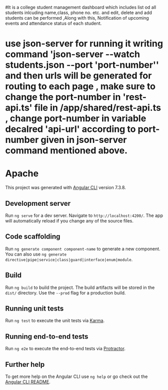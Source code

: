 #It is a college student management dashboard which includes list od all students inlcuding name,class, phone no. etc.  and edit, delete and add students can be performed ,Along with this, Notification of upcoming events and attendance status of each student.

# use json-server for running it  writing command 'json-server --watch students.json --port 'port-number'' and then urls will be generated for routing to each page , make sure to change the port-number in 'rest-api.ts' file in /app/shared/rest-api.ts , change port-number in variable decalred 'api-url' according to port-number given in json-server command mentioned above.

# Apache

This project was generated with [Angular CLI](https://github.com/angular/angular-cli) version 7.3.8.

## Development server

Run `ng serve` for a dev server. Navigate to `http://localhost:4200/`. The app will automatically reload if you change any of the source files.

## Code scaffolding

Run `ng generate component component-name` to generate a new component. You can also use `ng generate directive|pipe|service|class|guard|interface|enum|module`.

## Build

Run `ng build` to build the project. The build artifacts will be stored in the `dist/` directory. Use the `--prod` flag for a production build.

## Running unit tests

Run `ng test` to execute the unit tests via [Karma](https://karma-runner.github.io).

## Running end-to-end tests

Run `ng e2e` to execute the end-to-end tests via [Protractor](http://www.protractortest.org/).

## Further help

To get more help on the Angular CLI use `ng help` or go check out the [Angular CLI README](https://github.com/angular/angular-cli/blob/master/README.md).

